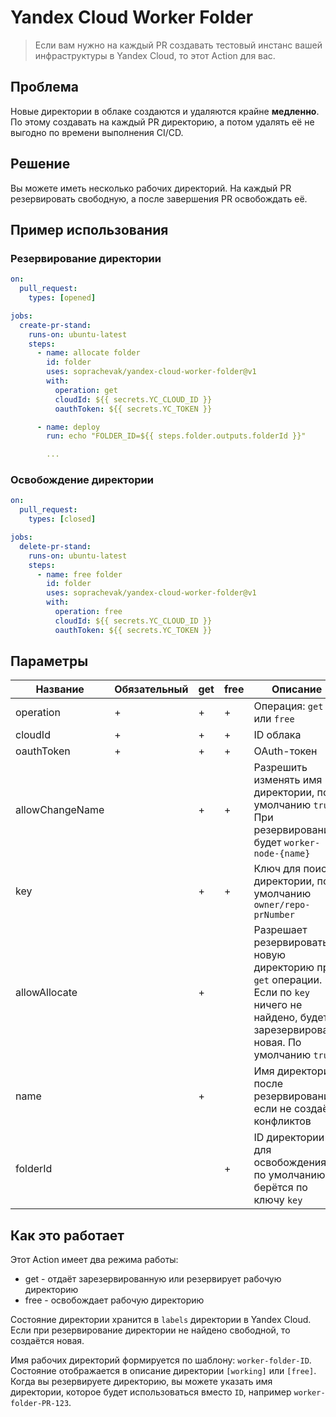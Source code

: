 # Yandex Cloud Worker Folder

> Если вам нужно на каждый PR создавать тестовый инстанс вашей инфраструктуры в Yandex Cloud, то этот Action для вас.

## Проблема

Новые директории в облаке создаются и удаляются крайне **медленно**. По этому создавать на каждый PR директорию, а потом удалять её не выгодно по времени выполнения CI/CD.

## Решение

Вы можете иметь несколько рабочих директорий. На каждый PR резервировать свободную, а после завершения PR освобождать её.

## Пример использования

### Резервирование директории

```yaml
on:
  pull_request:
    types: [opened]

jobs:
  create-pr-stand:
    runs-on: ubuntu-latest
    steps:
      - name: allocate folder
        id: folder
        uses: soprachevak/yandex-cloud-worker-folder@v1
        with:
          operation: get
          cloudId: ${{ secrets.YC_CLOUD_ID }}
          oauthToken: ${{ secrets.YC_TOKEN }}

      - name: deploy
        run: echo "FOLDER_ID=${{ steps.folder.outputs.folderId }}"

        ...
```

### Освобождение директории

```yaml
on:
  pull_request:
    types: [closed]

jobs:
  delete-pr-stand:
    runs-on: ubuntu-latest
    steps:
      - name: free folder
        id: folder
        uses: soprachevak/yandex-cloud-worker-folder@v1
        with:
          operation: free
          cloudId: ${{ secrets.YC_CLOUD_ID }}
          oauthToken: ${{ secrets.YC_TOKEN }}
```

## Параметры

| Название        | Обязательный | get | free | Описание                                                                                                                                       |
| --------------- | ------------ | --- | ---- | ---------------------------------------------------------------------------------------------------------------------------------------------- |
| operation       | +            | +   | +    | Операция: `get` или `free`                                                                                                                     |
| cloudId         | +            | +   | +    | ID облака                                                                                                                                      |
| oauthToken      | +            | +   | +    | OAuth-токен                                                                                                                                    |
| allowChangeName |              | +   | +    | Разрешить изменять имя директории, по умолчанию `true`. При резервирование будет `worker-node-{name}`                                          |
| key             |              | +   | +    | Ключ для поиска директории, по умолчанию `owner/repo-prNumber`                                                                                 |
| allowAllocate   |              | +   |      | Разрешает резервировать новую директорию при `get` операции. Если по `key` ничего не найдено, будет зарезервирована новая. По умолчанию `true` |
| name            |              | +   |      | Имя директории после резервирования, если не создаёт конфликтов                                                                                |
| folderId        |              |     | +    | ID директории для освобождения, по умолчанию берётся по ключу `key`                                                                            |

## Как это работает

Этот Action имеет два режима работы:

- get - отдаёт зарезервированную или резервирует рабочую директорию
- free - освобождает рабочую директорию

Состояние директории хранится в `labels` директории в Yandex Cloud. Если при резервирование директории не найдено свободной, то создаётся новая.

Имя рабочих директорий формируется по шаблону: `worker-folder-ID`. Состояние отображается в описание директории `[working]` или `[free]`. Когда вы резервируете директорию, вы можете указать имя директории, которое будет использоваться вместо `ID`, например `worker-folder-PR-123`.
